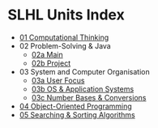 # SLHL Units Index

- [01 Computational Thinking](01.md)
- 02 Problem-Solving & Java
    - [02a Main](02a.md)
    - [02b Project](02b.md)
- 03 System and Computer Organisation
    - [03a User Focus](03a.md)
    - [03b OS & Application Systems](03b.md)
    - [03c Number Bases & Conversions](03c.md)
- [04 Object-Oriented Programming](04.md)
- [05 Searching & Sorting Algorithms](05.md)
